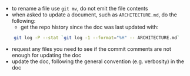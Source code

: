 - to rename a file use `git mv`, do not emit the file contents
- when asked to update a document, such as `ARCHITECTURE.md`, do the following:
  - get the repo history since the doc was last updated with:
```sh
    git log -P --stat `git log -1 --format="%H" -- ARCHITECTURE.md`
```
  - request any files you need to see if the commit comments are not enough for updating the doc
  - update the doc, following the general convention (e.g. verbosity) in the doc

